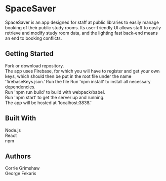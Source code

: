 # SpaceSaver
SpaceSaver is an app designed for staff at public libraries to easily manage booking of their public study rooms. Its user-friendly UI allows staff to easily retrieve and modify study room data, and the lighting fast back-end means an end to booking conflicts.

## Getting Started
Fork or download repository.  
The app uses Firebase, for which you will have to register and get your own keys, which should then be put in the root file under the name 'firebaseKeys.json.'   Run the file Run 'npm install' to install all necessary dependencies.  
Run 'npm run build' to build with webpack/babel.  
Run 'npm start' to get the server up and running.  
The app will be hosted at 'localhost:3838.'  

## Built With
Node.js  
React  
npm

## Authors
Corrie Grimshaw  
George Fekaris


